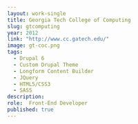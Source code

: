 ```yaml
---
layout: work-single
title: Georgia Tech College of Computing
slug: gtcomputing
year: 2012
link: "http://www.cc.gatech.edu/"
image: gt-coc.png
tags:
  - Drupal 6
  - Custom Drupal Theme
  - Longform Content Builder
  - JQuery
  - HTML5/CSS3
  - SASS
description:
role:  Front-End Developer
published: true
---
```

